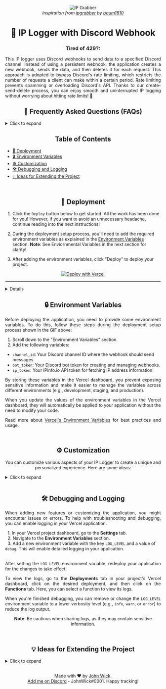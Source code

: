 <p align="center">
  <img src="https://keepler.io/wp-content/uploads/2022/10/keepler-blockchain-cloud-convergence.jpg" alt="IP Grabber">
  <br>
  <em>Inspiration from <a href="https://github.com/baum1810/ipgrabber">ipgrabber</a> by <a href="https://github.com/baum1810">baum1810</a></em>
</p>

<h1 align="center">📨 IP Logger with Discord Webhook</h1>

<h3 align="center"><b><strong>Tired of 429?:</strong></b></h3>
<p align="justify">
  This IP logger uses Discord webhooks to send data to a specified Discord channel. Instead of using a persistent webhook, the application creates a new webhook, sends the data, and then deletes it for each request. This approach is adopted to bypass Discord's rate limiting, which restricts the number of requests a client can make within a certain period. Rate limiting prevents spamming or overloading Discord's API. Thanks to our create-send-delete process, you can enjoy smooth and uninterrupted IP logging without worrying about hitting rate limits! 🚀
</p>

<h2 align="center">💬 Frequently Asked Questions (FAQs)</h2>

<details>
<summary>Click to expand</summary>

**Q: Can I customize the appearance and information displayed on the page?**

A: Yes, you can customize the appearance of the page by modifying the `htmlContent` variable in the `app.js` file. Feel free to change the text, styles, or layout to fit your preferences. Moreover, you can change the information captured and sent by the webhook by modifying the `embed` object in the `app.js` file.

**Q: How can I ensure the privacy and security of my captured data?**

A: To ensure the privacy and security of your captured data, make sure to protect your environment variables, such as Discord bot token, channel ID, and IPinfo.io API token, by storing them securely. Additionally, you can implement user authentication to restrict access to the logged data, ensuring that only authorized users can view the information.

**Q: Can I use this IP Logger in conjunction with other services, such as databases or analytics tools?**

A: Yes, you can extend the functionality of this IP Logger to work with other services like databases or analytics tools. For example, you can store the logged data in a database like MongoDB or PostgreSQL for long-term storage and analysis, or integrate with an analytics service for real-time data visualization.

**Q: What browsers and devices does this IP Logger support?**

A: The IP Logger should work across most modern browsers and devices, including mobile phones. However, user agent detection might be less accurate or unsupported for some outdated browsers or non-standard devices.

**Q: Can I track multiple endpoints with this IP Logger?**

A: Yes, you can track multiple endpoints by creating additional routes and modifying the Express application accordingly. You can also customize the data captured and the webhook messages for each endpoint to suit your needs.

</details>

<h2 align="center">Table of Contents</h2>

- [🚀 Deployment](#-deployment)
- [🔒 Environment Variables](#-environment-variables)
- [⚙️ Customization](#️-customization)
- [🛠️ Debugging and Logging](#️-debugging-and-logging)
- [💡 Ideas for Extending the Project](#-ideas-for-extending-the-project)
</br>

<h2 align="center">🚀 Deployment</h2>

1. Click the `Deploy` button below to get started. All the work has been done for you! However, if you want to avoid an unnecessary headache, continue reading into the next instructions!

2. During the deployment setup process, you'll need to add the required environment variables as explained in the [Environment Variables](#-environment-variables) section.
**Note**: See Enviornmental Variables in the next section for clarity!

3. After adding the environment variables, click "Deploy" to deploy your project.
<p align="center">
  <a href="https://vercel.com/import/project?template=https://github.com/JohnWick000101/ipgrabber_js">
    <img src="https://vercel.com/button" alt="Deploy with Vercel">
    </p>
<hr style="border: 1px solid #ccc; margin: 1em 0;">
 <p align="center">
  <details>
<summary>Click to see pictures and clear instructions if you don't know what you are doing!</summary>
<p class="minor-space"> 1. Add a name for a repo if you didn't go the easy route and clone it first!</p>
<p class="minor-space"> 2. Go to settings of failed deploy from dashboard.</p>
<p class="minor-space"> 3. Add the environmental variables - [channel_id, bot_token, ip_token]</p>
<p class="minor-space"> 4. Redeploy the application from the failed deployment screen.</p>
 </p>  
   <p align="center">
  <div style="display: flex; justify-content: center; align-items: center; gap: 1em; flex-wrap: wrap;">
     <p align="center">
  <span style="display: inline-block; text-align: center;">
    <a href="https://i.imgur.com/kdVRU1x.png" target="_blank"><img src="https://i.imgur.com/kdVRU1x.png" alt="Step 1" style="width: 150px;"></a>
  </span>
  <span style="display: inline-block; text-align: center;">
    <a href="https://i.imgur.com/jTN9C7n.png" target="_blank"><img src="https://i.imgur.com/jTN9C7n.png" alt="Step 2" style="width: 150px;"></a>
  </span>
  <span style="display: inline-block; text-align: center;">
    <a href="https://i.imgur.com/IOd6xrO.png" target="_blank"><img src="https://i.imgur.com/IOd6xrO.png" alt="Step 3" style="width: 150px;"></a>
  </span>
  <span style="display: inline-block; text-align: center;">
    <a href="https://i.imgur.com/ZSwQ1af.png" target="_blank"><img src="https://i.imgur.com/ZSwQ1af.png" alt="Step 4" style="width: 150px;"></a>
  </span>
  </p>
    </p>
</div>
  </details>
<h2 align="center">🔒 Environment Variables</h2>

<p align="justify">
Before deploying the application, you need to provide some environment variables. To do this, follow these steps during the deployment setup process shown in the GIF above:
</p>

1. Scroll down to the "Environment Variables" section.
2. Add the following variables:

- `channel_id`: Your Discord channel ID where the webhook should send messages.
- `bot_token`: Your Discord bot token for creating and managing webhooks.
- `ip_token`: Your IPinfo.io API token for fetching IP address information.

<p align="justify">
By storing these variables in the Vercel dashboard, you prevent exposing sensitive information and make it easier to manage the variables across different environments (e.g., development, staging, and production).
</p>

<p align="justify">
When you update the values of the environment variables in the Vercel dashboard, they will automatically be applied to your application without the need to modify your code.
</p>

<p align="justify">
Read more about <a href="https://vercel.com/docs/environment-variables">Vercel's Environment Variables</a> for best practices and usage.
</p>
</br>
<h2 align="center">⚙️ Customization</h2>
<p align="center">
You can customize various aspects of your IP Logger to create a unique and personalized experience. 
  Here are some ideas:
</p>
<details>
<summary>Click to expand</summary>
<p class="minor-space"> • <strong> Page Appearance</strong>: Modify the htmlContent variable in the app.js file to change the text, styles, or layout. You can use custom CSS or JavaScript to create unique animations or effects, adjust colors and fonts, or change the overall layout to fit your preferences.</p>
<p class="minor-space"> • <strong> Webhook Embed</strong>: Customize the data sent by the webhook by modifying the embed object in the app.js file. You can add, remove, or modify fields to change the information displayed, adjust the styling of the embed or create different visuals by using different colors, images, or icons.</p>
<p class="minor-space"> • <strong> Dynamic Content</strong>: Add dynamic content to your IP Logger by using JavaScript to generate random greetings, images, or messages, or by pulling content from external sources like APIs, databases, or other services. This can provide a more engaging experience for visitors and make your IP Logger stand out.</p>
<p class="minor-space"> • <strong> Responsive Design</strong>: Ensure that your IP Logger looks great on all devices by implementing a responsive design. You can use CSS media queries, flexbox, or CSS grid to create layouts that adapt to various screen sizes and orientations.</p>
<p class="minor-space"> • <strong> Additional User Data</strong>: You can extend the data captured by the IP Logger by adding support for more request headers, utilizing JavaScript to collect additional client-side data, or integrating with external APIs to gather more detailed information. This could include data such as browser language, screen resolution, or device type.</p>
  
  <p align="center">
 <strong>Testing, testing:</strong> Thoroughly test your customizations across different browsers and devices. This is the tedious part everyone loves but it is the only way to ensure that your IP Logger remains accessible and functional for everyone so you don't miss your VIP target (:
  </p>
    </details>
</br>
<h2 align="center">🛠️ Debugging and Logging</h2>

  <p align="justify">
  When adding new features or customizing the application, you might encounter issues or errors. To help with troubleshooting and debugging, you can enable logging in your Vercel application.
  </p>
  &nbsp;&nbsp;1. In your Vercel project dashboard, go to the <strong>Settings</strong> tab.
  <br>
  &nbsp;&nbsp;2. Navigate to the <strong>Environment Variables</strong> section.
  <br>
  &nbsp;&nbsp;3. Add a new environment variable with the key <code>LOG_LEVEL</code> and a value of <code>debug</code>. This will enable detailed logging in your application.
  <br><br>
  <p align="justify">
  After setting the <code>LOG_LEVEL</code> environment variable, redeploy your application for the changes to take effect.
  </p>
  <p align="justify">
    To view the logs, go to the <strong>Deployments</strong> tab in your project's Vercel dashboard, click on the desired deployment, and then click on the <strong>Functions</strong> tab. Here, you can select a function to view its logs.
  </p>
  <p align="justify">
  When you're finished debugging, you can remove or change the <code>LOG_LEVEL</code> environment variable to a lower verbosity level (e.g., <code>info</code>, <code>warn</code>, or <code>error</code>) to reduce the log output.
  </p>
  <p align="center">
    <strong>Note</strong>: Be cautious when sharing logs, as they may contain sensitive information.
  </p>
</br>
<h2 align="center">💡 Ideas for Extending the Project</h2>

<details>
<summary>Click to expand</summary>

  Here are some ideas to further improve the project and expand its capabilities:

  - **Geolocation Map**: Integrate a map API, like Google Maps or OpenStreetMap, to display the visitor's approximate location on a map within the Discord webhook.
  - **Real-time Dashboard**: Create a real-time dashboard that shows the number of visitors, their locations, and other data points in a visually appealing manner.
  - **Filtering and Alerting**: Add filters to ignore specific IP addresses, user agents, or regions and create custom alerts for specific events, such as a high number of visits from a specific region or IP address.
  - **Enhanced Analytics**: Utilize additional data points, like device type, screen resolution, or referrer, to provide more in-depth visitor analytics.
  - **User Authentication**: If you send the information elsewhere aside from a Discord channel, implement user authentication to restrict access to the logged data, ensuring that only authorized users can view the information.

  Feel free to contribute to the project by submitting a pull request or opening an issue with your ideas and suggestions.

</details>
</br>
<p align="center">
  Made with ❤️ by <a href="https://github.com/x-JohnWick0001-x">John Wick</a>.<br>
  <a href="https://discord.com/users/817837528660705362">Add me on Discord</a> - JohnWick#0001. Happy tracking!
</p>
